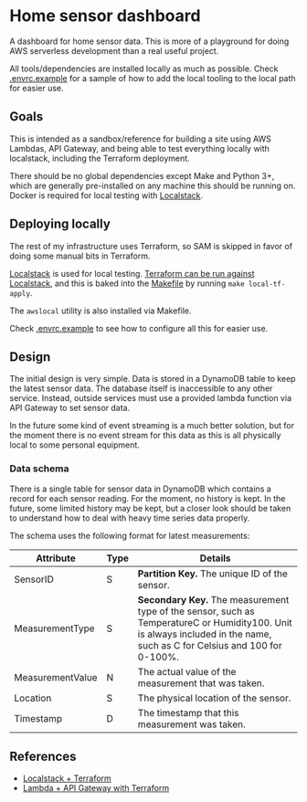 # Home sensor dashboard

A dashboard for home sensor data. This is more of a playground for doing AWS
serverless development than a real useful project.

All tools/dependencies are installed locally as much as possible. Check
[.envrc.example](./.envrc.example) for a sample of how to add the local tooling
to the local path for easier use.

## Goals

This is intended as a sandbox/reference for building a site using AWS Lambdas,
API Gateway, and being able to test everything locally with localstack,
including the Terraform deployment.

There should be no global dependencies except Make and Python 3+, which are
generally pre-installed on any machine this should be running on. Docker is
required for local testing with [Localstack](https://github.com/localstack/localstack).

## Deploying locally

The rest of my infrastructure uses Terraform, so SAM is skipped in favor of
doing some manual bits in Terraform.

[Localstack](https://github.com/localstack/localstack) is used for local
testing. [Terraform can be run against
Localstack](https://docs.localstack.cloud/integrations/terraform/), and this is
baked into the [Makefile](./Makefile) by running `make local-tf-apply`.

The `awslocal` utility is also installed via Makefile.

Check [.envrc.example](./.envrc.example) to see how to configure all this for
easier use.

## Design

The initial design is very simple. Data is stored in a DynamoDB table to keep
the latest sensor data. The database itself is inaccessible to any other
service. Instead, outside services must use a provided lambda function via API
Gateway to set sensor data.

In the future some kind of event streaming is a much better solution, but for
the moment there is no event stream for this data as this is all physically
local to some personal equipment.

### Data schema

There is a single table for sensor data in DynamoDB which contains a record for
each sensor reading. For the moment, no history is kept. In the future, some
limited history may be kept, but a closer look should be taken to understand
how to deal with heavy time series data properly.

The schema uses the following format for latest measurements:

| Attribute        | Type | Details                                                                                                                                                                    |
| ---------------- | ---- | -------------------------------------------------------------------------------------------------------------------------------------------------------------------------- |
| SensorID         | S    | **Partition Key.** The unique ID of the sensor.                                                                                                                            |
| MeasurementType  | S    | **Secondary Key.** The measurement type of the sensor, such as TemperatureC or Humidity100. Unit is always included in the name, such as C for Celsius and 100 for 0-100%. |
| MeasurementValue | N    | The actual value of the measurement that was taken.                                                                                                                        |
| Location         | S    | The physical location of the sensor.                                                                                                                                       |
| Timestamp        | D    | The timestamp that this measurement was taken.                                                                                                                             |

## References

- [Localstack + Terraform](https://docs.localstack.cloud/integrations/terraform/)
- [Lambda + API Gateway with Terraform](https://learn.hashicorp.com/tutorials/terraform/lambda-api-gateway)
